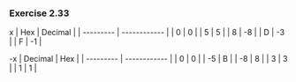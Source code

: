 ### Exercise 2.33
x
| Hex       | Decimal      |
| --------- | ------------ |
| 0         | 0            |
| 5         | 5            |
| 8         | -8           |
| D         | -3           |
| F         | -1           |

-x
| Decimal   | Hex          |
| --------- | ------------ |
| 0         | 0            |
| -5        | B            |
| -8        | 8            |
| 3         | 3            |
| 1         | 1            |
